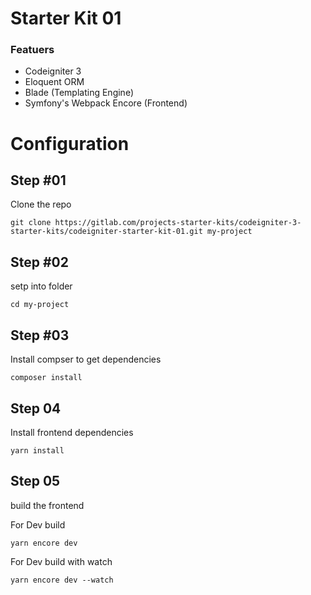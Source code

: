 # Starter Kit 01


### Featuers

- Codeigniter 3
- Eloquent ORM
- Blade (Templating Engine)
- Symfony's Webpack Encore (Frontend)



# Configuration

## Step #01

Clone the repo

```shell
git clone https://gitlab.com/projects-starter-kits/codeigniter-3-starter-kits/codeigniter-starter-kit-01.git my-project
```

## Step #02

setp into folder

```shell
cd my-project
```

## Step #03

Install compser to get dependencies 

```shell
composer install
```

## Step 04

Install frontend dependencies

```shell
yarn install
```

## Step 05

build the frontend


For Dev build

```shell
yarn encore dev
```

For Dev build with watch

```shell
yarn encore dev --watch
```


